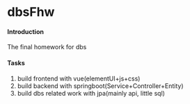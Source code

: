 # dbsFhw

#### Introduction

The final homework for dbs

#### Tasks

1. build frontend with vue(elementUI+js+css)
2. build backend with springboot(Service+Controller+Entity)
3. build dbs related work with jpa(mainly api, little sql)